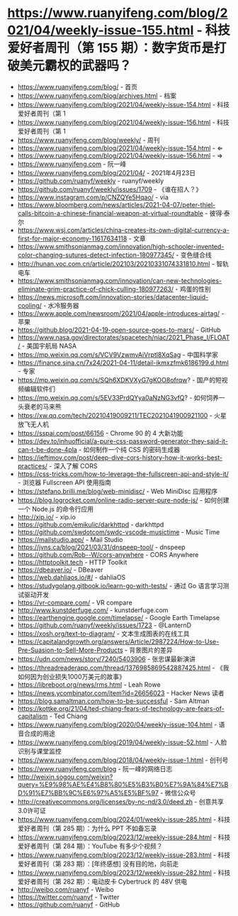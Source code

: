 # https://www.ruanyifeng.com/blog/2021/04/weekly-issue-155.html - 科技爱好者周刊（第 155 期）：数字货币是打破美元霸权的武器吗？

- https://www.ruanyifeng.com/blog/ - 首页
- https://www.ruanyifeng.com/blog/archives.html - 档案
- https://www.ruanyifeng.com/blog/2021/04/weekly-issue-154.html - 科技爱好者周刊（第 1
- https://www.ruanyifeng.com/blog/2021/04/weekly-issue-156.html - 科技爱好者周刊（第 1
- https://www.ruanyifeng.com/blog/weekly/ - 周刊
- https://www.ruanyifeng.com/blog/2021/04/weekly-issue-154.html - ⇐
- https://www.ruanyifeng.com/blog/2021/04/weekly-issue-156.html - ⇒
- https://www.ruanyifeng.com - 阮一峰
- https://www.ruanyifeng.com/blog/2021/04/ - 2021年4月23日
- https://github.com/ruanyf/weekly - ruanyf/weekly
- https://github.com/ruanyf/weekly/issues/1709 - 《谁在招人？》
- https://www.instagram.com/p/CNZQYe5Hqao/ - via
- https://www.bloomberg.com/news/articles/2021-04-07/peter-thiel-calls-bitcoin-a-chinese-financial-weapon-at-virtual-roundtable - 彼得·泰尔
- https://www.wsj.com/articles/china-creates-its-own-digital-currency-a-first-for-major-economy-11617634118 - 文章
- https://www.smithsonianmag.com/innovation/high-schooler-invented-color-changing-sutures-detect-infection-180977345/ - 变色缝合线
- http://hunan.voc.com.cn/article/202103/20210331074331810.html - 智轨电车
- https://www.smithsonianmag.com/innovation/can-new-technologies-eliminate-grim-practice-of-chick-culling-180977263/ - 鸡蛋的性别
- https://news.microsoft.com/innovation-stories/datacenter-liquid-cooling/ - 水冷服务器
- https://www.apple.com/newsroom/2021/04/apple-introduces-airtag/ - 苹果
- https://github.blog/2021-04-19-open-source-goes-to-mars/ - GitHub
- https://www.nasa.gov/directorates/spacetech/niac/2021_Phase_I/FLOAT/ - 美国宇航局 NASA
- https://mp.weixin.qq.com/s/VCV9VzwmvAiVrptl8XqSag - 中国科学家
- https://finance.sina.cn/7x24/2021-04-11/detail-ikmxzfmk6186199.d.html - 专家
- https://mp.weixin.qq.com/s/SQh6XDKVXyG7gKOO8ofrqw? - 国产的短视频编辑软件们
- https://mp.weixin.qq.com/s/5EV33PrdQYya0aNzNG3vfQ? - 如何饲养一头衰老的马来熊
- https://xw.qq.com/tech/20210419009211/TEC2021041900921100 - 火星放飞无人机
- https://sspai.com/post/66156 - Chrome 90 的 4 大新功能
- https://dev.to/inhuofficial/a-pure-css-password-generator-they-said-it-can-t-be-done-4pla - 如何制作一个纯 CSS 的密码生成器
- https://ieftimov.com/post/deep-dive-cors-history-how-it-works-best-practices/ - 深入了解 CORS
- https://css-tricks.com/how-to-leverage-the-fullscreen-api-and-style-it/ - 浏览器 Fullscreen API 使用指南
- https://stefano.brilli.me/blog/web-minidisc/ - Web MiniDisc 应用程序
- https://blog.logrocket.com/online-radio-server-pure-node-js/ - 如何创建一个 Node.js 的命令行应用
- http://xip.io/ - xip.io
- https://github.com/emikulic/darkhttpd - darkhttpd
- https://github.com/swdotcom/swdc-vscode-musictime - Music Time
- https://mailstudio.app/ - Mail Studio
- https://jvns.ca/blog/2021/03/31/dnspeep-tool/ - dnspeep
- https://github.com/Rob--W/cors-anywhere - CORS Anywhere
- https://httptoolkit.tech - HTTP Toolkit
- https://dbeaver.io/ - DBeaver
- https://web.dahliaos.io/#/ - dahliaOS
- https://studygolang.gitbook.io/learn-go-with-tests/ - 通过 Go 语言学习测试驱动开发
- https://vr-compare.com/ - VR compare
- http://www.kunstderfuge.com/ - kunstderfuge.com
- https://earthengine.google.com/timelapse/ - Google Earth Timelapse
- https://github.com/ruanyf/weekly/issues/1723 - @LanternD
- https://xosh.org/text-to-diagram/ - 文本生成图表的在线工具
- https://capitalandgrowth.org/answers/Article/2987224/How-to-Use-Pre-Suasion-to-Sell-More-Products - 背景图片的差异
- https://udn.com/news/story/7240/5403906 - 张忠谋最新演讲
- https://threadreaderapp.com/thread/1376985869542887425.html - 《我如何因为创业损失1000万美元的故事》
- https://libreboot.org/news/rms.html - Leah Rowe
- https://news.ycombinator.com/item?id=26656023 - Hacker News 读者
- https://blog.samaltman.com/how-to-be-successful - Sam Altman
- https://kottke.org/21/04/ted-chiang-fears-of-technology-are-fears-of-capitalism - Ted Chiang
- https://www.ruanyifeng.com/blog/2020/04/weekly-issue-104.html - 语音合成的用途
- https://www.ruanyifeng.com/blog/2019/04/weekly-issue-52.html - 人脸识别与课堂监控
- https://www.ruanyifeng.com/blog/2018/04/weekly-issue-1.html - 创刊号
- https://www.ruanyifeng.com/blog - 阮一峰的网络日志
- http://weixin.sogou.com/weixin?query=%E9%98%AE%E4%B8%80%E5%B3%B0%E7%9A%84%E7%BD%91%E7%BB%9C%E6%97%A5%E5%BF%97 - 微信公众号
- http://creativecommons.org/licenses/by-nc-nd/3.0/deed.zh - 创意共享3.0许可证
- https://www.ruanyifeng.com/blog/2024/01/weekly-issue-285.html - 科技爱好者周刊（第 285 期）：为什么 PPT 不如备忘录
- https://www.ruanyifeng.com/blog/2023/12/weekly-issue-284.html - 科技爱好者周刊（第 284 期）：YouTube 有多少个视频？
- https://www.ruanyifeng.com/blog/2023/12/weekly-issue-283.html - 科技爱好者周刊（第 283 期）：[年终感想] 没有目的地，向前走
- https://www.ruanyifeng.com/blog/2023/12/weekly-issue-282.html - 科技爱好者周刊（第 282 期）：电动皮卡 Cybertruck 的 48V 供电
- http://weibo.com/ruanyf - Weibo
- https://twitter.com/ruanyf - Twitter
- https://github.com/ruanyf - GitHub